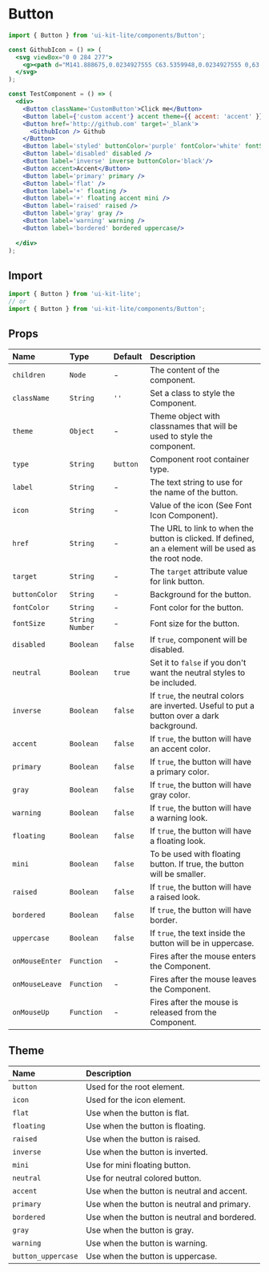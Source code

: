 # Button

<!-- example -->
```jsx
import { Button } from 'ui-kit-lite/components/Button';

const GithubIcon = () => (
  <svg viewBox="0 0 284 277">
    <g><path d="M141.888675,0.0234927555 C63.5359948,0.0234927555 0,63.5477395 0,141.912168 C0,204.6023 40.6554239,257.788232 97.0321356,276.549924 C104.12328,277.86336 106.726656,273.471926 106.726656,269.724287 C106.726656,266.340838 106.595077,255.16371 106.533987,243.307542 C67.0604204,251.890693 58.7310279,226.56652 58.7310279,226.56652 C52.2766299,210.166193 42.9768456,205.805304 42.9768456,205.805304 C30.1032937,196.998939 43.9472374,197.17986 43.9472374,197.17986 C58.1953153,198.180797 65.6976425,211.801527 65.6976425,211.801527 C78.35268,233.493192 98.8906827,227.222064 106.987463,223.596605 C108.260955,214.426049 111.938106,208.166669 115.995895,204.623447 C84.4804813,201.035582 51.3508808,188.869264 51.3508808,134.501475 C51.3508808,119.01045 56.8936274,106.353063 65.9701981,96.4165325 C64.4969882,92.842765 59.6403297,78.411417 67.3447241,58.8673023 C67.3447241,58.8673023 79.2596322,55.0538738 106.374213,73.4114319 C117.692318,70.2676443 129.83044,68.6910512 141.888675,68.63701 C153.94691,68.6910512 166.09443,70.2676443 177.433682,73.4114319 C204.515368,55.0538738 216.413829,58.8673023 216.413829,58.8673023 C224.13702,78.411417 219.278012,92.842765 217.804802,96.4165325 C226.902519,106.353063 232.407672,119.01045 232.407672,134.501475 C232.407672,188.998493 199.214632,200.997988 167.619331,204.510665 C172.708602,208.913848 177.243363,217.54869 177.243363,230.786433 C177.243363,249.771339 177.078889,265.050898 177.078889,269.724287 C177.078889,273.500121 179.632923,277.92445 186.825101,276.531127 C243.171268,257.748288 283.775,204.581154 283.775,141.912168 C283.775,63.5477395 220.248404,0.0234927555 141.888675,0.0234927555" /></g>
  </svg>
);

const TestComponent = () => (
  <div>
    <Button className='CustomButton'>Click me</Button>
    <Button label={'custom accent'} accent theme={{ accent: 'accent' }} />
    <Button href='http://github.com' target='_blank'>
      <GithubIcon /> Github
    </Button>
    <Button label='styled' buttonColor='purple' fontColor='white' fontSize={14} />
    <Button label='disabled' disabled />
    <Button label='inverse' inverse buttonColor='black'/>
    <Button accent>Accent</Button>
    <Button label='primary' primary />
    <Button label='flat' />
    <Button label='+' floating />
    <Button label='+' floating accent mini />
    <Button label='raised' raised />
    <Button label='gray' gray />
    <Button label='warning' warning />
    <Button label='bordered' bordered uppercase/>
    
  </div>
);
```

## Import
```jsx
import { Button } from 'ui-kit-lite';
// or
import { Button } from 'ui-kit-lite/components/Button';
```

## Props

| Name           | Type              | Default  | Description                                                                                              |
|:---------------|:------------------|:---------|:---------------------------------------------------------------------------------------------------------|
| `children`     | `Node`            | -        | The content of the component.                                                                            |
| `className`    | `String`          | `''`     | Set a class to style the Component.                                                                      |
| `theme`        | `Object`          | -        | Theme object with classnames that will be used to style the component.                                   |
| `type`         | `String`          | `button` | Component root container type.                                                                           |
| `label`        | `String`          | -        | The text string to use for the name of the button.                                                       |
| `icon`         | `String`          | -        | Value of the icon (See Font Icon Component).                                                             |
| `href`         | `String`          | -        | The URL to link to when the button is clicked. If defined, an `a` element will be used as the root node. |
| `target`       | `String`          | -        | The `target` attribute value for link button.                                                            |
| `buttonColor`  | `String`          | -        | Background for the button.                                                                               |
| `fontColor`    | `String`          | -        | Font color for the button.                                                                               |
| `fontSize`     | `String` `Number` | -        | Font size for the button.                                                                                |
| `disabled`     | `Boolean`         | `false`  | If `true`, component will be disabled.                                                                   |
| `neutral`      | `Boolean`         | `true`   | Set it to `false` if you don't want the neutral styles to be included.                                   |
| `inverse`      | `Boolean`         | `false`  | If `true`, the neutral colors are inverted. Useful to put a button over a dark background.               |
| `accent`       | `Boolean`         | `false`  | If `true`, the button will have an accent color.                                                         |
| `primary`      | `Boolean`         | `false`  | If `true`, the button will have a primary color.                                                         |
| `gray`         | `Boolean`         | `false`  | If `true`, the button will have gray color.                                                              |
| `warning`      | `Boolean`         | `false`  | If `true`, the button will have a warning look.                                                          |
| `floating`     | `Boolean`         | `false`  | If `true`, the button will have a floating look.                                                         |
| `mini`         | `Boolean`         | `false`  | To be used with floating button. If true, the button will be smaller.                                    |
| `raised`       | `Boolean`         | `false`  | If `true`, the button will have a raised look.                                                           |
| `bordered`     | `Boolean`         | `false`  | If `true`, the button will have border.                                                                  |
| `uppercase`    | `Boolean`         | `false`  | If `true`, the text inside the button will be in uppercase.                                              |
| `onMouseEnter` | `Function`        | -        | Fires after the mouse enters the Component.                                                              |
| `onMouseLeave` | `Function`        | -        | Fires after the mouse leaves the Component.                                                              |
| `onMouseUp`    | `Function`        | -        | Fires after the mouse is released from the Component.                                                    |

## Theme

| Name               | Description                                  |
|:-------------------|:---------------------------------------------|
| `button`           | Used for the root element.                   |
| `icon`             | Used for the icon element.                   |
| `flat`             | Use when the button is flat.                 |
| `floating`         | Use when the button is floating.             |
| `raised`           | Use when the button is raised.               |
| `inverse`          | Use when the button is inverted.             |
| `mini`             | Use for mini floating button.                |
| `neutral`          | Use for neutral colored button.              |
| `accent`           | Use when the button is neutral and accent.   |
| `primary`          | Use when the button is neutral and primary.  |
| `bordered`         | Use when the button is neutral and bordered. |
| `gray`             | Use when the button is gray.                 |
| `warning`          | Use when the button is warning.              |
| `button_uppercase` | Use when the button is uppercase.            |
